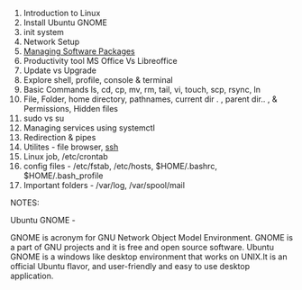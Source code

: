 1. Introduction to Linux
1. Install Ubuntu GNOME
1. init system
1. Network Setup
1. [Managing Software Packages](https://help.ubuntu.com/lts/serverguide/package-management.html)
1. Productivity tool MS Office Vs Libreoffice
1. Update vs Upgrade
1. Explore shell, profile, console & terminal
1. Basic Commands ls, cd, cp, mv, rm, tail, vi, touch, scp, rsync, ln
1. File, Folder, home directory, pathnames, current dir . , parent dir.. , & Permissions, Hidden files
1. sudo vs su
1. Managing services using systemctl
1. Redirection & pipes
1. Utilites - file browser, [ssh](ssh.md)
1. Linux job, /etc/crontab 
1. config files - /etc/fstab, /etc/hosts, $HOME/.bashrc, $HOME/.bash_profile
1. Important folders - /var/log, /var/spool/mail

NOTES:

Ubuntu GNOME -

GNOME is acronym for GNU Network Object Model Environment. GNOME is a part of GNU projects and it is free and open source software. Ubuntu GNOME is a windows like desktop environment that works on UNIX.It is an official Ubuntu flavor, and user-friendly and easy to use desktop application. 
